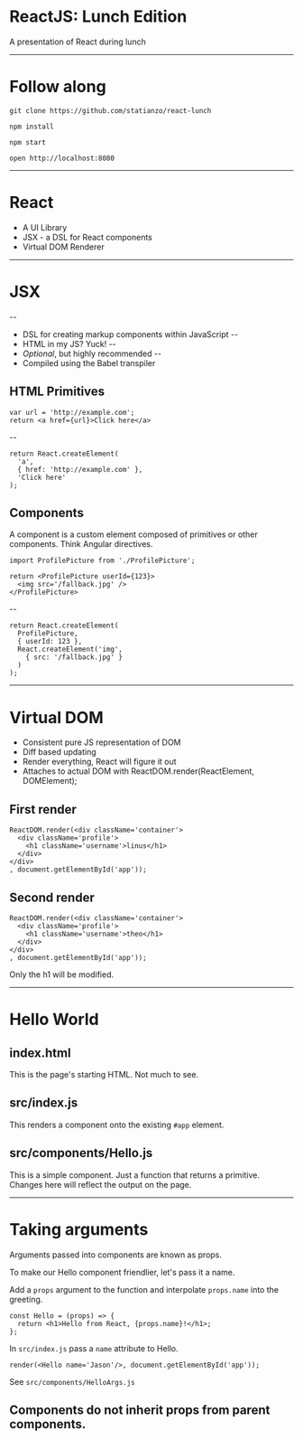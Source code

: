 # ReactJS: Lunch Edition

A presentation of React during lunch

---

# Follow along

```
git clone https://github.com/statianzo/react-lunch

npm install

npm start

open http://localhost:8080
```

---

# React

- A UI Library
- JSX - a DSL for React components
- Virtual DOM Renderer

---

# JSX

--
- DSL for creating markup components within JavaScript
--
- HTML in my JS? Yuck!
--
- *Optional*, but highly recommended
--
- Compiled using the Babel transpiler


## HTML Primitives

```
var url = 'http://example.com';
return <a href={url}>Click here</a>
```

--

```
return React.createElement(
  'a',
  { href: 'http://example.com' },
  'Click here'
);
```

## Components

A component is a custom element composed of primitives or
other components. Think Angular directives.

```
import ProfilePicture from './ProfilePicture';

return <ProfilePicture userId={123}>
  <img src='/fallback.jpg' />
</ProfilePicture>
```

--

```
return React.createElement(
  ProfilePicture,
  { userId: 123 },
  React.createElement('img',
    { src: '/fallback.jpg' }
  )
);
```

---

# Virtual DOM

- Consistent pure JS representation of DOM
- Diff based updating
- Render everything, React will figure it out
- Attaches to actual DOM with ReactDOM.render(ReactElement, DOMElement);


## First render

```
ReactDOM.render(<div className='container'>
  <div className='profile'>
    <h1 className='username'>linus</h1>
  </div>
</div>
, document.getElementById('app'));
```


## Second render
```
ReactDOM.render(<div className='container'>
  <div className='profile'>
    <h1 className='username'>theo</h1>
  </div>
</div>
, document.getElementById('app'));
```

Only the h1 will be modified.

---

# Hello World

## index.html

This is the page's starting HTML. Not much to see.

## src/index.js

This renders a component onto the existing `#app` element.

## src/components/Hello.js

This is a simple component. Just a function that returns a primitive.
Changes here will reflect the output on the page.

---

# Taking arguments

Arguments passed into components are known as props.

To make our Hello component friendlier, let's pass it a name.

Add a `props` argument to the function and interpolate `props.name` into the greeting.

```
const Hello = (props) => {
  return <h1>Hello from React, {props.name}!</h1>;
};
```

In `src/index.js` pass a `name` attribute to Hello.

```
render(<Hello name='Jason'/>, document.getElementById('app'));
```

See `src/components/HelloArgs.js`

Components do not inherit props from parent components.
---


